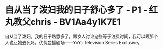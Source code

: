# 自从当了泼妇我的日子舒心多了 - P1 - 红丸教父chris - BV1Aa4y1K7E1

自从当了泼妇，我的日子熟悉多了，跟女人讨论这些等于浪费时间，我可以跟那个人说让她去死吗，优优独播剧场——YoYo Television Series Exclusive。